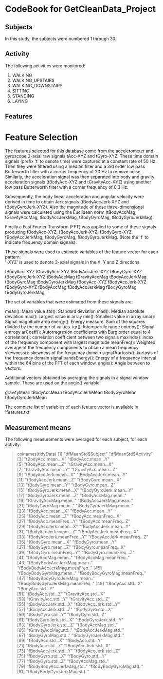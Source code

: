 # CodeBook for GetCleanData_Project

## Subjects
In this study, the subjects were numbered 1 through 30.

## Activity
The following activities were monitored:
<ol>
<li>WALKING
<li>WALKING_UPSTAIRS
<li>WALKING_DOWNSTAIRS
<li>SITTING
<li>STANDING
<li>LAYING
</ol>

## Features
Feature Selection 
=================

The features selected for this database come from the accelerometer and gyroscope 3-axial raw signals tAcc-XYZ and tGyro-XYZ. These time domain signals (prefix 't' to denote time) were captured at a constant rate of 50 Hz. Then they were filtered using a median filter and a 3rd order low pass Butterworth filter with a corner frequency of 20 Hz to remove noise. Similarly, the acceleration signal was then separated into body and gravity acceleration signals (tBodyAcc-XYZ and tGravityAcc-XYZ) using another low pass Butterworth filter with a corner frequency of 0.3 Hz. 

Subsequently, the body linear acceleration and angular velocity were derived in time to obtain Jerk signals (tBodyAccJerk-XYZ and tBodyGyroJerk-XYZ). Also the magnitude of these three-dimensional signals were calculated using the Euclidean norm (tBodyAccMag, tGravityAccMag, tBodyAccJerkMag, tBodyGyroMag, tBodyGyroJerkMag). 

Finally a Fast Fourier Transform (FFT) was applied to some of these signals producing fBodyAcc-XYZ, fBodyAccJerk-XYZ, fBodyGyro-XYZ, fBodyAccJerkMag, fBodyGyroMag, fBodyGyroJerkMag. (Note the 'f' to indicate frequency domain signals). 

These signals were used to estimate variables of the feature vector for each pattern:  
'-XYZ' is used to denote 3-axial signals in the X, Y and Z directions.

tBodyAcc-XYZ
tGravityAcc-XYZ
tBodyAccJerk-XYZ
tBodyGyro-XYZ
tBodyGyroJerk-XYZ
tBodyAccMag
tGravityAccMag
tBodyAccJerkMag
tBodyGyroMag
tBodyGyroJerkMag
fBodyAcc-XYZ
fBodyAccJerk-XYZ
fBodyGyro-XYZ
fBodyAccMag
fBodyAccJerkMag
fBodyGyroMag
fBodyGyroJerkMag

The set of variables that were estimated from these signals are: 

mean(): Mean value
std(): Standard deviation
mad(): Median absolute deviation 
max(): Largest value in array
min(): Smallest value in array
sma(): Signal magnitude area
energy(): Energy measure. Sum of the squares divided by the number of values. 
iqr(): Interquartile range 
entropy(): Signal entropy
arCoeff(): Autorregresion coefficients with Burg order equal to 4
correlation(): correlation coefficient between two signals
maxInds(): index of the frequency component with largest magnitude
meanFreq(): Weighted average of the frequency components to obtain a mean frequency
skewness(): skewness of the frequency domain signal 
kurtosis(): kurtosis of the frequency domain signal 
bandsEnergy(): Energy of a frequency interval within the 64 bins of the FFT of each window.
angle(): Angle between to vectors.

Additional vectors obtained by averaging the signals in a signal window sample. These are used on the angle() variable:

gravityMean
tBodyAccMean
tBodyAccJerkMean
tBodyGyroMean
tBodyGyroJerkMean

The complete list of variables of each feature vector is available in 'features.txt'

## Measurement means
The following measurements were averaged for each subject, for each activity:

> colnames(tidyData)
 [1] "dfMeanStd$Subject"               "dfMeanStd$Activity"             
 [3] "tBodyAcc.mean...X"               "tBodyAcc.mean...Y"              
 [5] "tBodyAcc.mean...Z"               "tGravityAcc.mean...X"           
 [7] "tGravityAcc.mean...Y"            "tGravityAcc.mean...Z"           
 [9] "tBodyAccJerk.mean...X"           "tBodyAccJerk.mean...Y"          
[11] "tBodyAccJerk.mean...Z"           "tBodyGyro.mean...X"             
[13] "tBodyGyro.mean...Y"              "tBodyGyro.mean...Z"             
[15] "tBodyGyroJerk.mean...X"          "tBodyGyroJerk.mean...Y"         
[17] "tBodyGyroJerk.mean...Z"          "tBodyAccMag.mean.."             
[19] "tGravityAccMag.mean.."           "tBodyAccJerkMag.mean.."         
[21] "tBodyGyroMag.mean.."             "tBodyGyroJerkMag.mean.."        
[23] "fBodyAcc.mean...X"               "fBodyAcc.mean...Y"              
[25] "fBodyAcc.mean...Z"               "fBodyAcc.meanFreq...X"          
[27] "fBodyAcc.meanFreq...Y"           "fBodyAcc.meanFreq...Z"          
[29] "fBodyAccJerk.mean...X"           "fBodyAccJerk.mean...Y"          
[31] "fBodyAccJerk.mean...Z"           "fBodyAccJerk.meanFreq...X"      
[33] "fBodyAccJerk.meanFreq...Y"       "fBodyAccJerk.meanFreq...Z"      
[35] "fBodyGyro.mean...X"              "fBodyGyro.mean...Y"             
[37] "fBodyGyro.mean...Z"              "fBodyGyro.meanFreq...X"         
[39] "fBodyGyro.meanFreq...Y"          "fBodyGyro.meanFreq...Z"         
[41] "fBodyAccMag.mean.."              "fBodyAccMag.meanFreq.."         
[43] "fBodyBodyAccJerkMag.mean.."      "fBodyBodyAccJerkMag.meanFreq.." 
[45] "fBodyBodyGyroMag.mean.."         "fBodyBodyGyroMag.meanFreq.."    
[47] "fBodyBodyGyroJerkMag.mean.."     "fBodyBodyGyroJerkMag.meanFreq.."
[49] "tBodyAcc.std...X"                "tBodyAcc.std...Y"               
[51] "tBodyAcc.std...Z"                "tGravityAcc.std...X"            
[53] "tGravityAcc.std...Y"             "tGravityAcc.std...Z"            
[55] "tBodyAccJerk.std...X"            "tBodyAccJerk.std...Y"           
[57] "tBodyAccJerk.std...Z"            "tBodyGyro.std...X"              
[59] "tBodyGyro.std...Y"               "tBodyGyro.std...Z"              
[61] "tBodyGyroJerk.std...X"           "tBodyGyroJerk.std...Y"          
[63] "tBodyGyroJerk.std...Z"           "tBodyAccMag.std.."              
[65] "tGravityAccMag.std.."            "tBodyAccJerkMag.std.."          
[67] "tBodyGyroMag.std.."              "tBodyGyroJerkMag.std.."         
[69] "fBodyAcc.std...X"                "fBodyAcc.std...Y"               
[71] "fBodyAcc.std...Z"                "fBodyAccJerk.std...X"           
[73] "fBodyAccJerk.std...Y"            "fBodyAccJerk.std...Z"           
[75] "fBodyGyro.std...X"               "fBodyGyro.std...Y"              
[77] "fBodyGyro.std...Z"               "fBodyAccMag.std.."              
[79] "fBodyBodyAccJerkMag.std.."       "fBodyBodyGyroMag.std.."         
[81] "fBodyBodyGyroJerkMag.std.."     
> 

